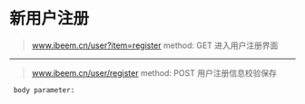 # 新用户注册

> www.ibeem.cn/user?item=register     method: GET     进入用户注册界面

---

> www.ibeem.cn/user/register               method: POST  用户注册信息校验保存

```
 body parameter:
      
```



